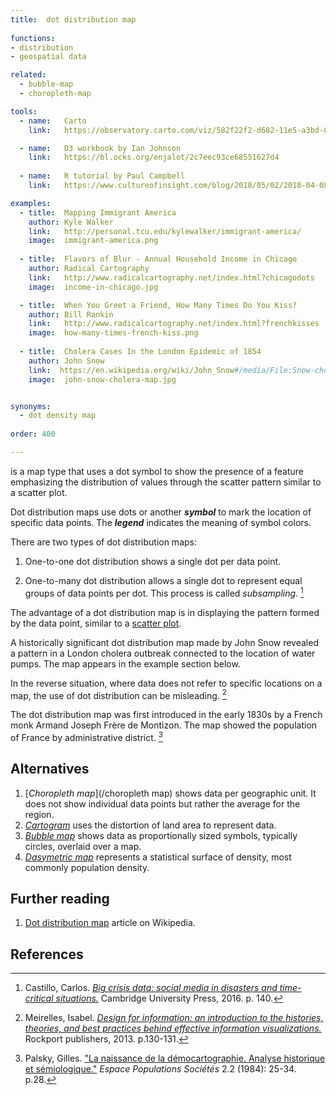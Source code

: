 ```yaml
---
title:  dot distribution map
  
functions:
- distribution
- geospatial data

related:
  - bubble-map
  - choropleth-map

tools:
  - name:   Carto
    link:   https://observatory.carto.com/viz/582f22f2-d682-11e5-a3bd-0ecfd53eb7d3/public_map

  - name:   D3 workbook by Ian Johnson
    link:   https://bl.ocks.org/enjalot/2c7eec93ce68551627d4
    
  - name:   R tutorial by Paul Campbell
    link:   https://www.cultureofinsight.com/blog/2018/05/02/2018-04-08-multivariate-dot-density-maps-in-r-with-sf-ggplot2

examples:
  - title:  Mapping Immigrant America
    author: Kyle Walker
    link:   http://personal.tcu.edu/kylewalker/immigrant-america/
    image:  immigrant-america.png
  
  - title:  Flavors of Blur - Annual Household Income in Chicago
    author: Radical Cartography
    link:   http://www.radicalcartography.net/index.html?chicagodots
    image:  income-in-chicago.jpg

  - title:  When You Greet a Friend, How Many Times Do You Kiss?
    author: Bill Rankin
    link:   http://www.radicalcartography.net/index.html?frenchkisses
    image:  how-many-times-french-kiss.png
    
  - title:  Cholera Cases In the London Epidemic of 1854
    author: John Snow
    link:  https://en.wikipedia.org/wiki/John_Snow#/media/File:Snow-cholera-map-1.jpg
    image:  john-snow-cholera-map.jpg


synonyms:
  - dot density map
  
order: 400

---
```

is a map type that uses a dot symbol to show the presence of a feature emphasizing the distribution of values through the scatter pattern similar to a scatter plot.

<!--more-->
Dot distribution maps use dots or another ***symbol*** to mark the location of specific data points. The ***legend*** indicates the meaning of symbol colors.

There are two types of dot distribution maps:

1. One-to-one dot distribution shows a single dot per data point.

2. One-to-many dot distribution allows a single dot to represent equal groups of data points per dot. This process is called *subsampling*. [^castillo]

The advantage of a dot distribution map is in displaying the pattern formed by the data point, similar to a [scatter plot](/scatter-plot). 

A historically significant dot distribution map made by John Snow revealed a pattern in a London cholera outbreak connected to the location of water pumps. The map appears in the example section below.

In the reverse situation, where data does not refer to specific locations on a map, the use of dot distribution can be misleading. [^meirelles]

The dot distribution map was first introduced in the early 1830s by a French monk Armand Joseph Frère de Montizon. The map showed the population of France by administrative district. [^palsky]

## Alternatives

1. [*Choropleth map*](/choropleth map) shows data per geographic unit. It does not show individual data points but rather the average for the region.
2. [*Cartogram*](/cartogram) uses the distortion of land area to represent data.
3. [*Bubble map*](/bubble-map) shows data as proportionally sized symbols, typically circles, overlaid over a map.
4. [*Dasymetric map*](/dasymetric-map) represents a statistical surface of density, most commonly population density.


## Further reading
1. [Dot distribution map](https://en.wikipedia.org/wiki/Dot_distribution_map) article on Wikipedia.

## References
[^castillo]: Castillo, Carlos. [*Big crisis data: social media in disasters and time-critical situations.*]((https://books.google.com/books?id=c1KJDAAAQBAJ)) Cambridge University Press, 2016. p. 140.

[^meirelles]: Meirelles, Isabel. [*Design for information: an introduction to the histories, theories, and best practices behind effective information visualizations.*](https://books.google.fr/books?id=RFb0AwAAQBAJ) Rockport publishers, 2013. p.130-131. 

[^palsky]: Palsky, Gilles. ["La naissance de la démocartographie. Analyse historique et sémiologique."]((http://www.persee.fr/doc/espos_0755-7809_1984_num_2_2_956)) *Espace Populations Sociétés* 2.2 (1984): 25-34. p.28.
